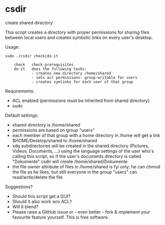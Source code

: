 csdir
=====

create shared directory

This script creates a directory with proper permissions for sharing files
between local users and creates symbolic links on every user's desktop.

Usage:
```
sudo ./csdir check|do-it

    check   check prerequisites
    do-it   does the following tasks:
            - creates new directory /home/shared
            - sets acl permissions: group-writable for users
            - creates symlinks for each user of that group
```

Requirements:

   * ACL enabled (permissions must be inherited from shared directory)
   * sudo

Default settings:

   * shared directory is /home/shared
   * permissions are based on group "users"
   * each member of that group with a home directory in /home will get a link
     $HOME/Desktop/shared to /home/shared
   * xdg subdirectories will be created in the shared directory (Pictures,
     Videos, Documents, ...) using the language settings of the user who's
     calling this script; so if the user's documents directory is called
     "Dokumente" csdir will create /home/shared/Dokumente
   * the file owner attribute of files in /home/shared is fyi only; he can
     chmod the file as he likes, but still everyone in the group "users" can
     read/write/delete the file

Suggestions?

   * Should this script get a GUI?
   * Should it also work w/o ACL?
   * Will it blend?
   * Please raise a GitHub issue or - even better - fork & implement your
     favourite feature yourself. This is free software.

